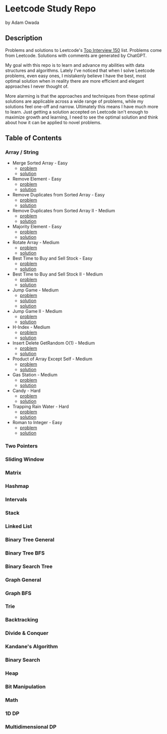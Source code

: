 # Leetcode Study Repo

by Adam Owada

## Description

Problems and solutions to Leetcode's [Top Interview 150](https://leetcode.com/studyplan/top-interview-150/) list. Problems come from Leetcode. Solutions with comments are generated by ChatGPT.

My goal with this repo is to learn and advance my abilities with data structures and algorithms. Lately I've noticed that when I solve Leetcode problems, even easy ones, I mistakenly believe I have the best, most optimal solution when in reality there are more efficient and elegant approaches I never thought of.

More alarming is that the approaches and techniques from these optimal solutions are applicable across a wide range of problems, while my solutions feel one-off and narrow. Ultimately this means I have much more to learn. Just getting a solution accepted on Leetcode isn't enough to maximize growth and learning, I need to see the optimal solution and think about how it can be applied to novel problems.

## Table of Contents

### Array / String

- Merge Sorted Array - Easy
  - [problem](array-string/merge-sorted-array/problem.md)
  - [solution](array-string/merge-sorted-array/solution.md)
- Remove Element - Easy
  - [problem](array-string/remove-element/problem.md)
  - [solution](array-string/remove-element/solution.md)
- Remove Duplicates from Sorted Array - Easy
  - [problem](array-string/remove-duplicates-from-sorted-array/problem.md)
  - [solution](array-string/remove-duplicates-from-sorted-array/solution.md)
- Remove Duplicates from Sorted Array II - Medium
  - [problem](array-string/remove-duplicates-from-sorted-array-ii/problem.md)
  - [solution](array-string/remove-duplicates-from-sorted-array-ii/solution.md)
- Majority Element - Easy
  - [problem](array-string/majority-element/problem.md)
  - [solution](array-string/majority-element/solution.md)
- Rotate Array - Medium
  - [problem](array-string/rotate-array/problem.md)
  - [solution](array-string/rotate-array/solution.md)
- Best Time to Buy and Sell Stock - Easy
  - [problem](array-string/best-time-to-buy-and-sell-stock/problem.md)
  - [solution](array-string/best-time-to-buy-and-sell-stock/solution.md)
- Best Time to Buy and Sell Stock II - Medium
  - [problem](array-string/best-time-to-buy-and-sell-stock-ii/problem.md)
  - [solution](array-string/best-time-to-buy-and-sell-stock-ii/solution.md)
- Jump Game - Medium
  - [problem](array-string/jump-game/problem.md)
  - [solution](array-string/jump-game/solution.md)
  - [solution](array-string/best-time-to-buy-and-sell-stock-ii/solution.md)
- Jump Game II - Medium
  - [problem](array-string/jump-game-ii/problem.md)
  - [solution](array-string/jump-game-ii/solution.md)
- H-Index - Medium
  - [problem](array-string/h-index/problem.md)
  - [solution](array-string/h-index/solution.md)
- Insert Delete GetRandom O(1) - Medium
  - [problem](array-string/insert-delete-getrandom-o1/problem.md)
  - [solution](array-string/insert-delete-getrandom-o1/solution.md)
- Product of Array Except Self - Medium
  - [problem](array-string/product-of-array-except-self/problem.md)
  - [solution](array-string/product-of-array-except-self/solution.md)
- Gas Station - Medium
  - [problem](array-string/gas-station/problem.md)
  - [solution](array-string/gas-station/solution.md)
- Candy - Hard
  - [problem](array-string/candy/problem.md)
  - [solution](array-string/candy/solution.md)
- Trapping Rain Water - Hard
  - [problem](array-string/trapping-rain-water/problem.md)
  - [solution](array-string/trapping-rain-water/solution.md)
- Roman to Integer - Easy
  - [problem](array-string/roman-to-integer/problem.md)
  - [solution](array-string/roman-to-integer/solution.md)

### Two Pointers

### Sliding Window

### Matrix

### Hashmap

### Intervals

### Stack

### Linked List

### Binary Tree General

### Binary Tree BFS

### Binary Search Tree

### Graph General

### Graph BFS

### Trie

### Backtracking

### Divide & Conquer

### Kandane's Algorithm

### Binary Search

### Heap

### Bit Manipulation

### Math

### 1D DP

### Multidimensional DP

